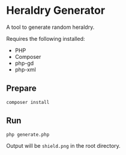 # Heraldry Generator

A tool to generate random heraldry.

Requires the following installed:

* PHP
* Composer
* php-gd
* php-xml

## Prepare

```
composer install
```

## Run

```
php generate.php
```

Output will be `shield.png` in the root directory.